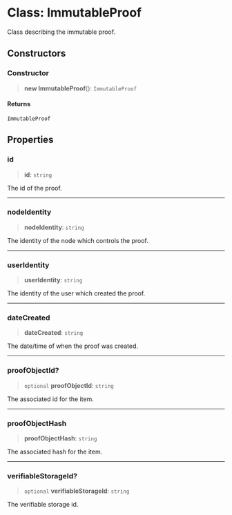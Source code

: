 # Class: ImmutableProof

Class describing the immutable proof.

## Constructors

### Constructor

> **new ImmutableProof**(): `ImmutableProof`

#### Returns

`ImmutableProof`

## Properties

### id

> **id**: `string`

The id of the proof.

***

### nodeIdentity

> **nodeIdentity**: `string`

The identity of the node which controls the proof.

***

### userIdentity

> **userIdentity**: `string`

The identity of the user which created the proof.

***

### dateCreated

> **dateCreated**: `string`

The date/time of when the proof was created.

***

### proofObjectId?

> `optional` **proofObjectId**: `string`

The associated id for the item.

***

### proofObjectHash

> **proofObjectHash**: `string`

The associated hash for the item.

***

### verifiableStorageId?

> `optional` **verifiableStorageId**: `string`

The verifiable storage id.
